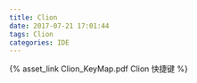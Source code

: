 ```yaml
---
title: Clion
date: 2017-07-21 17:01:44
tags: Clion
categories: IDE 
---
```


{% asset_link Clion_KeyMap.pdf Clion 快捷键  %}
